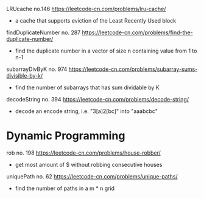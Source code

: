 LRUcache no.146 https://leetcode-cn.com/problems/lru-cache/

- a cache that supports eviction of the Least Recently Used block

findDuplicateNumber no. 287 https://leetcode-cn.com/problems/find-the-duplicate-number/

- find the duplicate number in a vector of size n containing value from 1 to n-1

subarrayDivByK no. 974 https://leetcode-cn.com/problems/subarray-sums-divisible-by-k/

- find the number of subarrays that has sum dividable by K

decodeString no. 394 https://leetcode-cn.com/problems/decode-string/

- decode an encode string, i.e. "3[a]2[bc]" into "aaabcbc"

# Dynamic Programming

rob no. 198 https://leetcode-cn.com/problems/house-robber/

- get most amount of $ without robbing consecutive houses

uniquePath no. 62 https://leetcode-cn.com/problems/unique-paths/

- find the number of paths in a m * n grid
